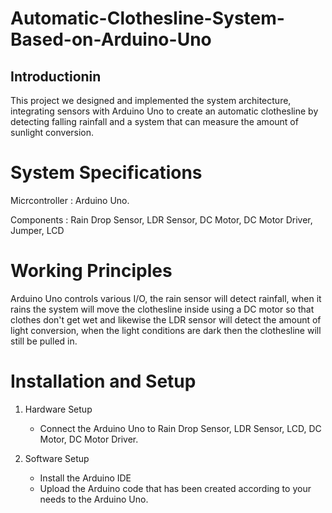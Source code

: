 # Automatic-Clothesline-System-Based-on-Arduino-Uno

## Introductionin 
This project we designed and implemented the system architecture, integrating sensors with Arduino Uno to create an automatic clothesline by detecting falling rainfall and a system that can measure the amount of sunlight conversion.

# System Specifications
  Micrcontroller : Arduino Uno.
  
  Components     : Rain Drop Sensor, LDR Sensor, DC Motor, DC Motor Driver, Jumper, LCD
                   
# Working Principles
Arduino Uno controls various I/O, the rain sensor will detect rainfall, when it rains the system will move the clothesline inside using a DC motor so that clothes don't get wet and likewise the LDR sensor will detect the amount of light conversion, when the light conditions are dark then the clothesline will still be pulled in. 

# Installation and Setup
  1. Hardware Setup
     - Connect the Arduino Uno to Rain Drop Sensor, LDR Sensor, LCD, DC Motor, DC Motor Driver.
     
  3. Software Setup
     - Install the Arduino IDE
     - Upload the Arduino code that has been created according to your needs to the Arduino Uno.
